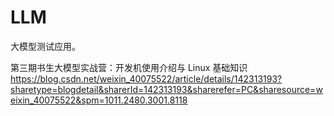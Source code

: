 # LLM
大模型测试应用。


第三期书生大模型实战营：开发机使用介绍与 Linux 基础知识
https://blog.csdn.net/weixin_40075522/article/details/142313193?sharetype=blogdetail&sharerId=142313193&sharerefer=PC&sharesource=weixin_40075522&spm=1011.2480.3001.8118
